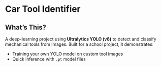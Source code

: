 # Car Tool Identifier

## What’s This?

A deep-learning project using **Ultralytics YOLO (v8)** to detect and classify mechanical tools from images. Built for a school project, it demonstrates:

- Training your own YOLO model on custom tool images  
- Quick inference with `.pt` model files  


